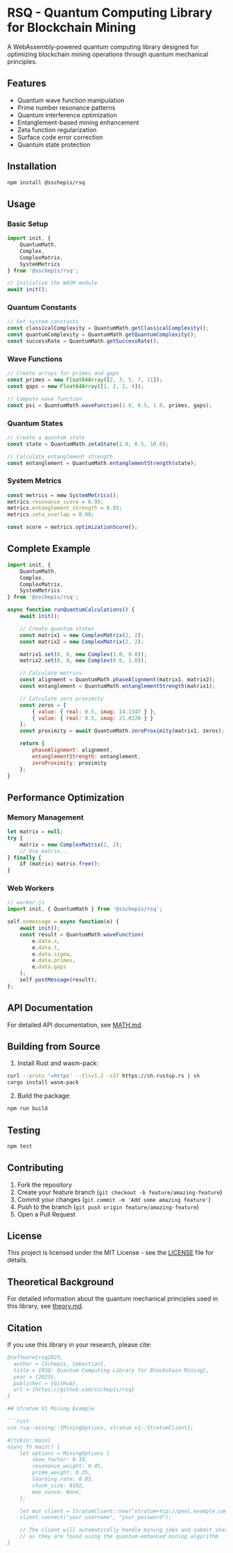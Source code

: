 # RSQ - Quantum Computing Library for Blockchain Mining

A WebAssembly-powered quantum computing library designed for optimizing blockchain mining operations through quantum mechanical principles.

## Features

- Quantum wave function manipulation
- Prime number resonance patterns
- Quantum interference optimization
- Entanglement-based mining enhancement
- Zeta function regularization
- Surface code error correction
- Quantum state protection

## Installation

```bash
npm install @sschepis/rsq
```

## Usage

### Basic Setup

```javascript
import init, { 
    QuantumMath,
    Complex,
    ComplexMatrix,
    SystemMetrics
} from '@sschepis/rsq';

// Initialize the WASM module
await init();
```

### Quantum Constants

```javascript
// Get system constants
const classicalComplexity = QuantumMath.getClassicalComplexity();
const quantumComplexity = QuantumMath.getQuantumComplexity();
const successRate = QuantumMath.getSuccessRate();
```

### Wave Functions

```javascript
// Create arrays for primes and gaps
const primes = new Float64Array([2, 3, 5, 7, 11]);
const gaps = new Float64Array([1, 2, 2, 4]);

// Compute wave function
const psi = QuantumMath.waveFunction(1.0, 0.5, 1.0, primes, gaps);
```

### Quantum States

```javascript
// Create a quantum state
const state = QuantumMath.zetaState(1.0, 0.5, 10.0);

// Calculate entanglement strength
const entanglement = QuantumMath.entanglementStrength(state);
```

### System Metrics

```javascript
const metrics = new SystemMetrics();
metrics.resonance_score = 0.95;
metrics.entanglement_strength = 0.85;
metrics.zeta_overlap = 0.90;

const score = metrics.optimizationScore();
```

## Complete Example

```javascript
import init, {
    QuantumMath,
    Complex,
    ComplexMatrix,
    SystemMetrics
} from '@sschepis/rsq';

async function runQuantumCalculations() {
    await init();

    // Create quantum states
    const matrix1 = new ComplexMatrix(2, 2);
    const matrix2 = new ComplexMatrix(2, 2);

    matrix1.set(0, 0, new Complex(1.0, 0.0));
    matrix2.set(0, 0, new Complex(0.0, 1.0));

    // Calculate metrics
    const alignment = QuantumMath.phaseAlignment(matrix1, matrix2);
    const entanglement = QuantumMath.entanglementStrength(matrix1);

    // Calculate zero proximity
    const zeros = [
        { value: { real: 0.5, imag: 14.1347 } },
        { value: { real: 0.5, imag: 21.0220 } }
    ];
    const proximity = await QuantumMath.zeroProximity(matrix1, zeros);

    return {
        phaseAlignment: alignment,
        entanglementStrength: entanglement,
        zeroProximity: proximity
    };
}
```

## Performance Optimization

### Memory Management

```javascript
let matrix = null;
try {
    matrix = new ComplexMatrix(2, 2);
    // Use matrix...
} finally {
    if (matrix) matrix.free();
}
```

### Web Workers

```javascript
// worker.js
import init, { QuantumMath } from '@sschepis/rsq';

self.onmessage = async function(e) {
    await init();
    const result = QuantumMath.waveFunction(
        e.data.x,
        e.data.t,
        e.data.sigma,
        e.data.primes,
        e.data.gaps
    );
    self.postMessage(result);
};
```

## API Documentation

For detailed API documentation, see [MATH.md](./src/quantum/MATH.md).

## Building from Source

1. Install Rust and wasm-pack:
```bash
curl --proto '=https' --tlsv1.2 -sSf https://sh.rustup.rs | sh
cargo install wasm-pack
```

2. Build the package:
```bash
npm run build
```

## Testing

```bash
npm test
```

## Contributing

1. Fork the repository
2. Create your feature branch (`git checkout -b feature/amazing-feature`)
3. Commit your changes (`git commit -m 'Add some amazing feature'`)
4. Push to the branch (`git push origin feature/amazing-feature`)
5. Open a Pull Request

## License

This project is licensed under the MIT License - see the [LICENSE](LICENSE) file for details.

## Theoretical Background

For detailed information about the quantum mechanical principles used in this library, see [theory.md](./theory.md).

## Citation

If you use this library in your research, please cite:

```bibtex
@software{rsq2023,
  author = {Schepis, Sebastian},
  title = {RSQ: Quantum Computing Library for Blockchain Mining},
  year = {2023},
  publisher = {GitHub},
  url = {https://github.com/sschepis/rsq}
}

## Stratum V1 Mining Example

```rust
use rsq::mining::{MiningOptions, stratum_v1::StratumClient};

#[tokio::main]
async fn main() {
    let options = MiningOptions {
        skew_factor: 0.19,
        resonance_weight: 0.45,
        prime_weight: 0.35,
        learning_rate: 0.05,
        chunk_size: 8192,
        max_nonce: None,
    };

    let mut client = StratumClient::new("stratum+tcp://pool.example.com:3333", options);
    client.connect("your_username", "your_password");

    // The client will automatically handle mining jobs and submit shares
    // as they are found using the quantum-enhanced mining algorithm
}
```
